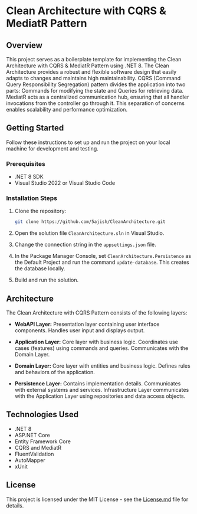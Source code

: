 # Clean Architecture with CQRS & MediatR Pattern

## Overview

This project serves as a boilerplate template for implementing the Clean Architecture with CQRS & MediatR Pattern using .NET 8. The Clean Architecture provides a robust and flexible software design that easily adapts to changes and maintains high maintainability. CQRS (Command Query Responsibility Segregation) pattern divides the application into two parts: Commands for modifying the state and Queries for retrieving data. MediatR acts as a centralized communication hub, ensuring that all handler invocations from the controller go through it. This separation of concerns enables scalability and performance optimization.

## Getting Started

Follow these instructions to set up and run the project on your local machine for development and testing.

### Prerequisites

- .NET 8 SDK
- Visual Studio 2022 or Visual Studio Code

### Installation Steps

1. Clone the repository:

    ```bash 
    git clone https://github.com/5ajish/CleanArchitecture.git
    ```

2. Open the solution file `CleanArchitecture.sln` in Visual Studio.

3. Change the connection string in the `appsettings.json` file.

4. In the Package Manager Console, set `CleanArchitecture.Persistence` as the Default Project and run the command `update-database`. This creates the database locally.

5. Build and run the solution.

## Architecture

The Clean Architecture with CQRS Pattern consists of the following layers:

- **WebAPI Layer:** Presentation layer containing user interface components. Handles user input and displays output.
  
- **Application Layer:** Core layer with business logic. Coordinates use cases (features) using commands and queries. Communicates with the Domain Layer.

- **Domain Layer:** Core layer with entities and business logic. Defines rules and behaviors of the application.

- **Persistence Layer:** Contains implementation details. Communicates with external systems and services. Infrastructure Layer communicates with the Application Layer using repositories and data access objects.

## Technologies Used

- .NET 8
- ASP.NET Core
- Entity Framework Core
- CQRS and MediatR
- FluentValidation
- AutoMapper
- xUnit

## License

This project is licensed under the MIT License - see the [License.md](License.md) file for details.
